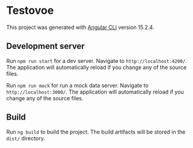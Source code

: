 # Testovoe

This project was generated with [Angular CLI](https://github.com/angular/angular-cli) version 15.2.4.

## Development server

Run `npm run start` for a dev server. Navigate to `http://localhost:4200/`. The application will automatically reload if you change any of the source files.

Run `npm run mock` for run a mock data server. Navigate to `http://localhost:3000/`. The application will automatically reload if you change any of the source files.

## Build

Run `ng build` to build the project. The build artifacts will be stored in the `dist/` directory.

